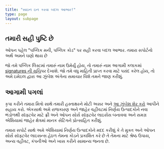```yaml
---
title: "સાઇન ઇન કરવા બદલ આભાર!"
type: page
layout: subpage
---
```


## તમારી સહી પુષ્ટિ છે

ઓપન પહેલ "પબ્લિક મની, પબ્લિક કોડ" પર સહી કરવા બદલ આભાર. તમારા સપોર્ટનો અર્થ અમને ઘણો થાય છે

જો તમે પબ્લિક લિસ્ટમાં તમારું નામ ઉમેર્યું હોય, તો તમારું નામ આગામી કલાકમાં [signatures ની સૂચિ](../all-signatures)પર દેખાશે. જો તમે વધુ માહિતી પ્રાપ્ત કરવા માટે પસંદ કરેલ હોય, તો અમે ઇમેઇલ દ્વારા આ ઝુંબેશ અંગેના સમાચાર વિશે તમને જાણ કરીશું.

## આગામી પગલાં

કૃપા કરીને તમારા મિત્રો સાથે તમારી હસ્તાક્ષરને મોટી અસર અને [આ ઝુંબેશ શેર કરો](../../#spread) આપીને સહાય કરો. એકસાથે અમે રાજકારણ અને જાહેર વહીવટમાં નિર્ણય ઉત્પાદકોને નવા ભંડોળથી સૉફ્ટવેર માટે ફ્રી અને ઓપન સોર્સ સૉફ્ટવેર લાઇસેંસ બનાવવા અને સમગ્ર એશિયામાં જાહેર ક્ષેત્રમાં માનક સેટિંગને પ્રોત્સાહિત કરીશું.


તમારા સપોર્ટ સાથે અમે એશિયામાં નિર્ણય ઉત્પાદકોને મદદ કરીશું કે તે મુક્ત અને ઓપન સોર્સ સૉફ્ટવેર લાઇસન્સ હેઠળ તેમના કોડને પ્રકાશિત કરે છે તે તેમના માટે શ્રેષ્ઠ ઉપાય, અન્ય વહીવટ, કંપનીઓ અને ખાસ કરીને સામાન્ય જનતા છે.